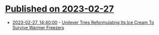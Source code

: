 # [Published on 2023-02-27](index.md)

* [2023-02-27, 14:40:00](https://news.slashdot.org/story/23/02/27/1438209/unilever-tries-reformulating-its-ice-cream-to-survive-warmer-freezers?utm_source=rss1.0mainlinkanon&utm_medium=feed) - [Unilever Tries Reformulating Its Ice Cream To Survive Warmer Freezers](https://news.slashdot.org/story/23/02/27/1438209/unilever-tries-reformulating-its-ice-cream-to-survive-warmer-freezers?utm_source=rss1.0mainlinkanon&utm_medium=feed)
